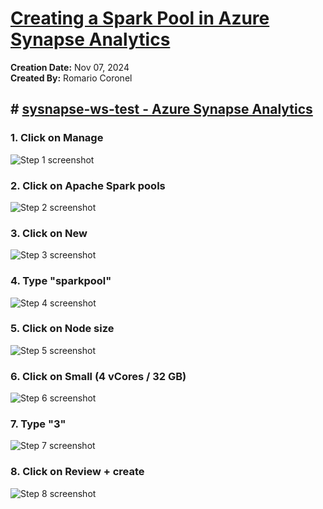 # [Creating a Spark Pool in Azure Synapse Analytics](https://app.tango.us/app/workflow/155dc8bd-bdc0-492f-a257-5070450af766?utm_source=markdown&utm_medium=markdown&utm_campaign=workflow%20export%20links)

__Creation Date:__ Nov 07, 2024  
__Created By:__ Romario Coronel


## # [sysnapse-ws-test - Azure Synapse Analytics](https://web.azuresynapse.net/en/management/sqlpools?workspace=%2Fsubscriptions%2Fee424636-b021-4350-a329-0973d5ca7d0f%2FresourceGroups%2Fsynapase-rg%2Fproviders%2FMicrosoft.Synapse%2Fworkspaces%2Fsysnapse-ws-test)


### 1. Click on Manage
![Step 1 screenshot](https://images.tango.us/workflows/155dc8bd-bdc0-492f-a257-5070450af766/steps/6e7ad18d-cbc2-43a0-83b1-47a5fe0fafda/3775f93a-ef29-4b18-9f7b-79f1bea0be5b.png?crop=focalpoint&fit=crop&fp-x=0.1228&fp-y=0.3908&fp-z=1.8465&w=1200&border=2%2CF4F2F7&border-radius=8%2C8%2C8%2C8&border-radius-inner=8%2C8%2C8%2C8&blend-align=bottom&blend-mode=normal&blend-x=0&blend-w=1200&blend64=aHR0cHM6Ly9pbWFnZXMudGFuZ28udXMvc3RhdGljL21hZGUtd2l0aC10YW5nby13YXRlcm1hcmstdjIucG5n&mark-x=5&mark-y=510&m64=aHR0cHM6Ly9pbWFnZXMudGFuZ28udXMvc3RhdGljL2JsYW5rLnBuZz9tYXNrPWNvcm5lcnMmYm9yZGVyPTYlMkNGRjc0NDImdz01MzUmaD0xMjcmZml0PWNyb3AmY29ybmVyLXJhZGl1cz0xMA%3D%3D)


### 2. Click on Apache Spark pools
![Step 2 screenshot](https://images.tango.us/workflows/155dc8bd-bdc0-492f-a257-5070450af766/steps/96e48587-1d01-4a32-ad91-b00b5c53df80/00a987cd-1fe5-409e-ba0e-0280a0f259c6.png?crop=focalpoint&fit=crop&fp-x=0.3408&fp-y=0.2345&fp-z=1.9116&w=1200&border=2%2CF4F2F7&border-radius=8%2C8%2C8%2C8&border-radius-inner=8%2C8%2C8%2C8&blend-align=bottom&blend-mode=normal&blend-x=0&blend-w=1200&blend64=aHR0cHM6Ly9pbWFnZXMudGFuZ28udXMvc3RhdGljL21hZGUtd2l0aC10YW5nby13YXRlcm1hcmstdjIucG5n&mark-x=344&mark-y=467&m64=aHR0cHM6Ly9pbWFnZXMudGFuZ28udXMvc3RhdGljL2JsYW5rLnBuZz9tYXNrPWNvcm5lcnMmYm9yZGVyPTYlMkNGRjc0NDImdz01MTImaD05NCZmaXQ9Y3JvcCZjb3JuZXItcmFkaXVzPTEw)


### 3. Click on New
![Step 3 screenshot](https://images.tango.us/workflows/155dc8bd-bdc0-492f-a257-5070450af766/steps/6f9adb41-1a24-4a26-b435-33581fefc815/0b0b9cbb-aade-416f-bd11-e7d4346d3c5d.png?crop=focalpoint&fit=crop&fp-x=0.5128&fp-y=0.2275&fp-z=2.6614&w=1200&border=2%2CF4F2F7&border-radius=8%2C8%2C8%2C8&border-radius-inner=8%2C8%2C8%2C8&blend-align=bottom&blend-mode=normal&blend-x=0&blend-w=1200&blend64=aHR0cHM6Ly9pbWFnZXMudGFuZ28udXMvc3RhdGljL21hZGUtd2l0aC10YW5nby13YXRlcm1hcmstdjIucG5n&mark-x=479&mark-y=503&m64=aHR0cHM6Ly9pbWFnZXMudGFuZ28udXMvc3RhdGljL2JsYW5rLnBuZz9tYXNrPWNvcm5lcnMmYm9yZGVyPTYlMkNGRjc0NDImdz0yNDImaD0xNDEmZml0PWNyb3AmY29ybmVyLXJhZGl1cz0xMA%3D%3D)


### 4. Type "sparkpool"
![Step 4 screenshot](https://images.tango.us/workflows/155dc8bd-bdc0-492f-a257-5070450af766/steps/802a62d6-8be5-4dd2-ab24-57a587126f1f/93ec9bfb-5976-4b9b-af63-85ba1ed93791.png?crop=focalpoint&fit=crop&fp-x=0.7753&fp-y=0.2918&fp-z=2.2357&w=1200&border=2%2CF4F2F7&border-radius=8%2C8%2C8%2C8&border-radius-inner=8%2C8%2C8%2C8&blend-align=bottom&blend-mode=normal&blend-x=0&blend-w=1200&blend64=aHR0cHM6Ly9pbWFnZXMudGFuZ28udXMvc3RhdGljL21hZGUtd2l0aC10YW5nby13YXRlcm1hcmstdjIucG5n&mark-x=3&mark-y=534&m64=aHR0cHM6Ly9pbWFnZXMudGFuZ28udXMvc3RhdGljL2JsYW5rLnBuZz9tYXNrPWNvcm5lcnMmYm9yZGVyPTYlMkNGRjc0NDImdz0xMTk1Jmg9ODAmZml0PWNyb3AmY29ybmVyLXJhZGl1cz0xMA%3D%3D)


### 5. Click on Node size
![Step 5 screenshot](https://images.tango.us/workflows/155dc8bd-bdc0-492f-a257-5070450af766/steps/2f45d7d5-35f9-48a0-854a-7c2cafc87172/644e6b89-15e7-4e6a-8c5b-3fc7b1d7c201.png?crop=focalpoint&fit=crop&fp-x=0.7748&fp-y=0.4240&fp-z=2.2306&w=1200&border=2%2CF4F2F7&border-radius=8%2C8%2C8%2C8&border-radius-inner=8%2C8%2C8%2C8&blend-align=bottom&blend-mode=normal&blend-x=0&blend-w=1200&blend64=aHR0cHM6Ly9pbWFnZXMudGFuZ28udXMvc3RhdGljL21hZGUtd2l0aC10YW5nby13YXRlcm1hcmstdjIucG5n&mark-x=3&mark-y=530&m64=aHR0cHM6Ly9pbWFnZXMudGFuZ28udXMvc3RhdGljL2JsYW5rLnBuZz9tYXNrPWNvcm5lcnMmYm9yZGVyPTYlMkNGRjc0NDImdz0xMTk1Jmg9ODgmZml0PWNyb3AmY29ybmVyLXJhZGl1cz0xMA%3D%3D)


### 6. Click on Small (4 vCores / 32 GB)
![Step 6 screenshot](https://images.tango.us/workflows/155dc8bd-bdc0-492f-a257-5070450af766/steps/ecb97f5c-96f9-425e-bde4-af5043336b0f/700f9cd9-b26d-4741-86a1-ee56ee81b225.png?crop=focalpoint&fit=crop&fp-x=0.7692&fp-y=0.4540&fp-z=2.1857&w=1200&border=2%2CF4F2F7&border-radius=8%2C8%2C8%2C8&border-radius-inner=8%2C8%2C8%2C8&blend-align=bottom&blend-mode=normal&blend-x=0&blend-w=1200&blend64=aHR0cHM6Ly9pbWFnZXMudGFuZ28udXMvc3RhdGljL21hZGUtd2l0aC10YW5nby13YXRlcm1hcmstdjIucG5n&mark-x=5&mark-y=520&m64=aHR0cHM6Ly9pbWFnZXMudGFuZ28udXMvc3RhdGljL2JsYW5rLnBuZz9tYXNrPWNvcm5lcnMmYm9yZGVyPTYlMkNGRjc0NDImdz0xMTg5Jmg9MTA3JmZpdD1jcm9wJmNvcm5lci1yYWRpdXM9MTA%3D)


### 7. Type "3"
![Step 7 screenshot](https://images.tango.us/workflows/155dc8bd-bdc0-492f-a257-5070450af766/steps/189fc973-6c6c-472b-834d-baadcc223866/d04cea39-1e0b-4045-9efb-ef621cd8a3a8.png?crop=focalpoint&fit=crop&fp-x=0.9759&fp-y=0.5155&fp-z=3.0207&w=1200&border=2%2CF4F2F7&border-radius=8%2C8%2C8%2C8&border-radius-inner=8%2C8%2C8%2C8&blend-align=bottom&blend-mode=normal&blend-x=0&blend-w=1200&blend64=aHR0cHM6Ly9pbWFnZXMudGFuZ28udXMvc3RhdGljL21hZGUtd2l0aC10YW5nby13YXRlcm1hcmstdjIucG5n&mark-x=1033&mark-y=520&m64=aHR0cHM6Ly9pbWFnZXMudGFuZ28udXMvc3RhdGljL2JsYW5rLnBuZz9tYXNrPWNvcm5lcnMmYm9yZGVyPTYlMkNGRjc0NDImdz0xNjAmaD0xMDgmZml0PWNyb3AmY29ybmVyLXJhZGl1cz0xMA%3D%3D)


### 8. Click on Review + create
![Step 8 screenshot](https://images.tango.us/workflows/155dc8bd-bdc0-492f-a257-5070450af766/steps/cdb127bc-e094-43b3-b842-2f73fbfdf743/17a324ad-bc0c-4509-ab29-7a271b26b971.png?crop=focalpoint&fit=crop&fp-x=0.4473&fp-y=0.9700&fp-z=2.2352&w=1200&border=2%2CF4F2F7&border-radius=8%2C8%2C8%2C8&border-radius-inner=8%2C8%2C8%2C8&blend-align=bottom&blend-mode=normal&blend-x=0&blend-w=1200&blend64=aHR0cHM6Ly9pbWFnZXMudGFuZ28udXMvc3RhdGljL21hZGUtd2l0aC10YW5nby13YXRlcm1hcmstdjIucG5n&mark-x=402&mark-y=1026&m64=aHR0cHM6Ly9pbWFnZXMudGFuZ28udXMvc3RhdGljL2JsYW5rLnBuZz9tYXNrPWNvcm5lcnMmYm9yZGVyPTYlMkNGRjc0NDImdz0zOTUmaD04OCZmaXQ9Y3JvcCZjb3JuZXItcmFkaXVzPTEw)